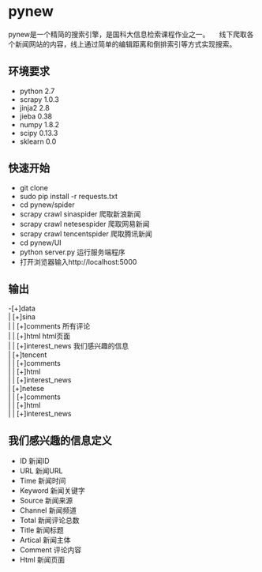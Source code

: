 # pynew
pynew是一个精简的搜索引擎，是国科大信息检索课程作业之一。    
线下爬取各个新闻网站的内容，线上通过简单的编辑距离和倒排索引等方式实现搜索。
## 环境要求
 - python 2.7
 - scrapy 1.0.3
 - jinja2 2.8
 - jieba  0.38
 - numpy  1.8.2
 - scipy  0.13.3
 - sklearn 0.0    

## 快速开始
 - git clone 
 - sudo pip install -r requests.txt
 - cd pynew/spider
 - scrapy crawl sinaspider      爬取新浪新闻
 - scrapy crawl netesespider    爬取网易新闻
 - scrapy crawl tencentspider    爬取腾讯新闻
 - cd pynew/UI
 - python server.py             运行服务端程序
 - 打开浏览器输入http://localhost:5000    

## 输出
-[+]data    
 | [+]sina    
 | | [+]comments         所有评论    
 | | [+]html             html页面    
 | | [+]interest_news    我们感兴趣的信息    
 | [+]tencent    
 | | [+]comments    
 | | [+]html    
 | | [+]interest_news    
 | [+]netese    
 | | [+]comments    
 | | [+]html    
 | | [+]interest_news    

## 我们感兴趣的信息定义
 - ID             新闻ID
 - URL            新闻URL
 - Time           新闻时间
 - Keyword        新闻关键字
 - Source         新闻来源
 - Channel        新闻频道
 - Total          新闻评论总数
 - Title          新闻标题
 - Artical        新闻主体
 - Comment        评论内容
 - Html           新闻页面

